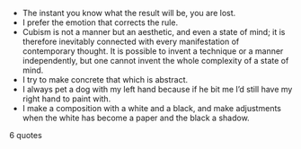  - The instant you know what the result will be, you are lost.
 - I prefer the emotion that corrects the rule.
 - Cubism is not a manner but an aesthetic, and even a state of mind; it is therefore inevitably connected with every manifestation of contemporary thought. It is possible to invent a technique or a manner independently, but one cannot invent the whole complexity of a state of mind.
 - I try to make concrete that which is abstract.
 - I always pet a dog with my left hand because if he bit me I’d still have my right hand to paint with.
 - I make a composition with a white and a black, and make adjustments when the white has become a paper and the black a shadow.

6 quotes